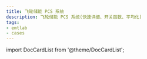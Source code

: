 ```yaml
---
title: 飞轮储能 PCS 系统
description: 飞轮储能 PCS 系统(快速详细、开关函数、平均化)
tags:
- emtlab
- cases
---
```


import DocCardList from '@theme/DocCardList';

<DocCardList />
